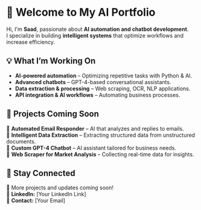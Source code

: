 # 👋 Welcome to My AI Portfolio  

Hi, I'm **Saad**, passionate about **AI automation and chatbot development**.  
I specialize in building **intelligent systems** that optimize workflows and increase efficiency.  

## 💡 What I’m Working On  
- **AI-powered automation** – Optimizing repetitive tasks with Python & AI.  
- **Advanced chatbots** – GPT-4-based conversational assistants.  
- **Data extraction & processing** – Web scraping, OCR, NLP applications.  
- **API integration & AI workflows** – Automating business processes.  

## 🚀 Projects Coming Soon  
📌 **Automated Email Responder** – AI that analyzes and replies to emails.  
📌 **Intelligent Data Extraction** – Extracting structured data from unstructured documents.  
📌 **Custom GPT-4 Chatbot** – AI assistant tailored for business needs.  
📌 **Web Scraper for Market Analysis** – Collecting real-time data for insights.  

## 📂 Stay Connected  
📢 More projects and updates coming soon!  
🔗 **LinkedIn:** [Your LinkedIn Link]  
📧 **Contact:** [Your Email]  


